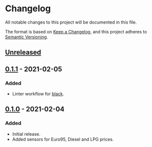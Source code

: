 # Changelog

All notable changes to this project will be documented in this file.

The format is based on [Keep a Changelog](https://keepachangelog.com/en/1.0.0/),
and this project adheres to [Semantic Versioning](https://semver.org/spec/v2.0.0.html).

## [Unreleased]

## [0.1.1] - 2021-02-05
### Added
- Linter workflow for [black](https://black.readthedocs.io/en/stable/).

## [0.1.0] - 2021-02-04
### Added
- Initial release.
- Added sensors for Euro95, Diesel and LPG prices.

[unreleased]: https://github.com/metbril/home-assistant-brandstofprijzen/compare/v0.1.1...HEAD
[0.1.1]: https://github.com/metbril/home-assistant-brandstofprijzen/compare/v0.1.0...v0.1.1
[0.1.0]: https://github.com/metbril/home-assistant-brandstofprijzen/releases/tag/v0.1.0
